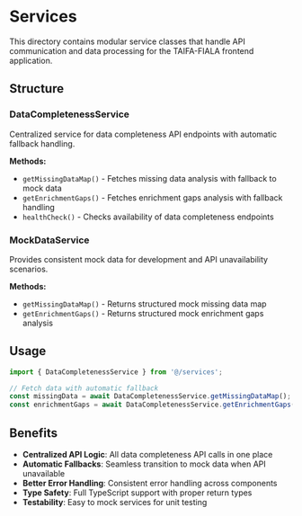 # Services

This directory contains modular service classes that handle API communication and data processing for the TAIFA-FIALA frontend application.

## Structure

### DataCompletenessService
Centralized service for data completeness API endpoints with automatic fallback handling.

**Methods:**
- `getMissingDataMap()` - Fetches missing data analysis with fallback to mock data
- `getEnrichmentGaps()` - Fetches enrichment gaps analysis with fallback handling  
- `healthCheck()` - Checks availability of data completeness endpoints

### MockDataService
Provides consistent mock data for development and API unavailability scenarios.

**Methods:**
- `getMissingDataMap()` - Returns structured mock missing data map
- `getEnrichmentGaps()` - Returns structured mock enrichment gaps analysis

## Usage

```typescript
import { DataCompletenessService } from '@/services';

// Fetch data with automatic fallback
const missingData = await DataCompletenessService.getMissingDataMap();
const enrichmentGaps = await DataCompletenessService.getEnrichmentGaps();
```

## Benefits

- **Centralized API Logic**: All data completeness API calls in one place
- **Automatic Fallbacks**: Seamless transition to mock data when API unavailable
- **Better Error Handling**: Consistent error handling across components
- **Type Safety**: Full TypeScript support with proper return types
- **Testability**: Easy to mock services for unit testing